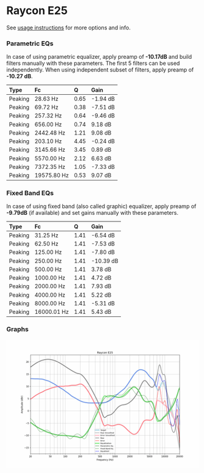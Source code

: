 # Raycon E25
See [usage instructions](https://github.com/jaakkopasanen/AutoEq#usage) for more options and info.

### Parametric EQs
In case of using parametric equalizer, apply preamp of **-10.17dB** and build filters manually
with these parameters. The first 5 filters can be used independently.
When using independent subset of filters, apply preamp of **-10.27 dB**.

| Type    | Fc          |    Q | Gain     |
|:--------|:------------|:-----|:---------|
| Peaking | 28.63 Hz    | 0.65 | -1.94 dB |
| Peaking | 69.72 Hz    | 0.38 | -7.51 dB |
| Peaking | 257.32 Hz   | 0.64 | -9.46 dB |
| Peaking | 656.00 Hz   | 0.74 | 9.18 dB  |
| Peaking | 2442.48 Hz  | 1.21 | 9.08 dB  |
| Peaking | 203.10 Hz   | 4.45 | -0.24 dB |
| Peaking | 3145.66 Hz  | 3.45 | 0.89 dB  |
| Peaking | 5570.00 Hz  | 2.12 | 6.63 dB  |
| Peaking | 7372.35 Hz  | 1.05 | -7.33 dB |
| Peaking | 19575.80 Hz | 0.53 | 9.07 dB  |

### Fixed Band EQs
In case of using fixed band (also called graphic) equalizer, apply preamp of **-9.79dB**
(if available) and set gains manually with these parameters.

| Type    | Fc          |    Q | Gain      |
|:--------|:------------|:-----|:----------|
| Peaking | 31.25 Hz    | 1.41 | -6.54 dB  |
| Peaking | 62.50 Hz    | 1.41 | -7.53 dB  |
| Peaking | 125.00 Hz   | 1.41 | -7.80 dB  |
| Peaking | 250.00 Hz   | 1.41 | -10.39 dB |
| Peaking | 500.00 Hz   | 1.41 | 3.78 dB   |
| Peaking | 1000.00 Hz  | 1.41 | 4.72 dB   |
| Peaking | 2000.00 Hz  | 1.41 | 7.93 dB   |
| Peaking | 4000.00 Hz  | 1.41 | 5.22 dB   |
| Peaking | 8000.00 Hz  | 1.41 | -5.31 dB  |
| Peaking | 16000.01 Hz | 1.41 | 5.43 dB   |

### Graphs
![](./Raycon%20E25.png)